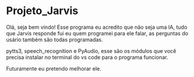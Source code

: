 # Projeto_Jarvis
 Olá, seja bem vindo! Esse programa eu acredito que não seja uma IA, tudo que Jarvis responde fui eu quem programei para ele falar, as perguntas do usário também são todas programadas.
 
 pytts3, speech_recognition e PyAudio, esse são os módulos que você precisa instalar no terminal do vs code para o programa funcionar.

 Futuramente eu pretendo melhorar ele.